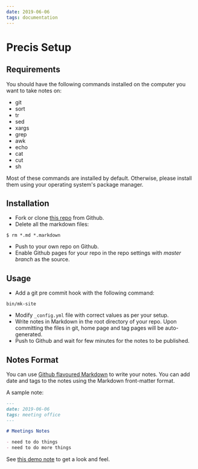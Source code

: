 ```yaml
---
date: 2019-06-06
tags: documentation
---
```


# Precis Setup

## Requirements

You should have the following commands installed on the computer you want to take notes on:

- git
- sort
- tr
- sed
- xargs
- grep
- awk
- echo
- cat
- cut
- sh

Most of these commands are installed by default. Otherwise, please install them using your operating system's package manager.

## Installation

- Fork or clone [this repo](https://github.com/abhin4v/precis) from Github.
- Delete all the markdown files:
```shell
$ rm *.md *.markdown
```
- Push to your own repo on Github.
- Enable Github pages for your repo in the repo settings with _master branch_ as the source.

## Usage

- Add a git pre commit hook with the following command:
```
bin/mk-site
```
- Modify `_config.yml` file with correct values as per your setup.
- Write notes in Markdown in the root directory of your repo. Upon committing the files in git, home page and tag pages will be auto-generated.
- Push to Github and wait for few minutes for the notes to be published.

## Notes Format

You can use [Github flavoured Markdown] to write your notes. You can add date and tags to the notes using the Markdown front-matter format.

A sample note:

```markdown
---
date: 2019-06-06
tags: meeting office
---

# Meetings Notes

- need to do things
- need to do more things
```

See [this demo note](./demo-note) to get a look and feel.

[Github flavoured Markdown]: https://guides.github.com/features/mastering-markdown/